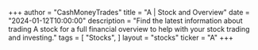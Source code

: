 +++
author = "CashMoneyTrades"
title = "A | Stock and Overview"
date = "2024-01-12T10:00:00"
description = "Find the latest information about trading A stock for a full financial overview to help with your stock trading and investing."
tags = [
   "Stocks",
]
layout = "stocks"
ticker = "A"
+++
